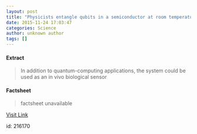 ```yaml
---
layout: post
title: "Physicists entangle qubits in a semiconductor at room temperature"
date: 2015-11-24 17:03:47
categories: Science
author: unknown author
tags: []
---
```



#### Extract
>In addition to quantum-computing applications, the system could be used as an in vivo biological sensor

#### Factsheet
>factsheet unavailable

[Visit Link](http://physicsworld.com/cws/article/news/2015/nov/24/physicists-entangle-qubits-in-a-semiconductor-at-room-temperature)

id:  216170
